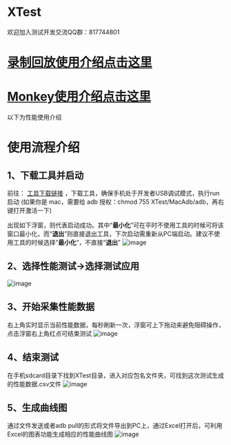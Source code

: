 # XTest
欢迎加入测试开发交流QQ群：817744801

# [录制回放使用介绍点击这里](https://github.com/y-grey/XTest/blob/master/README_Replay.md)
# [Monkey使用介绍点击这里](https://github.com/y-grey/XTest/blob/master/README_Monkey.md)
以下为性能使用介绍

# 使用流程介绍
## 1、下载工具并启动
前往： [工具下载链接](https://github.com/y-grey/XTest/releases/tag/v1.0.0) ，下载工具，确保手机处于开发者USB调试模式，执行run启动 (如果你是 mac，需要给 adb 授权：chmod 755 XTest/MacAdb/adb，再右键打开激活一下)

出现如下浮窗，则代表启动成功。其中“**最小化**”可在平时不使用工具的时候可将该窗口最小化，而“**退出**”则直接退出工具，下次启动需重新从PC端启动。建议不使用工具的时候选择”**最小化**“，不直接“**退出**”
![image](https://github.com/y-grey/XTest/blob/master/screenshot/1.png)

## 2、选择性能测试→选择测试应用
![image](https://github.com/y-grey/XTest/blob/master/screenshot/2.png)

## 3、开始采集性能数据
右上角实时显示当前性能数据，每秒刷新一次，浮窗可上下拖动来避免阻碍操作，点击浮窗右上角红点可结束测试
![image](https://github.com/y-grey/XTest/blob/master/screenshot/3.png)

## 4、结束测试
在手机sdcard目录下找到XTest目录，进入对应包名文件夹，可找到这次测试生成的性能数据.csv文件
![image](https://github.com/y-grey/XTest/blob/master/screenshot/4.png)

## 5、生成曲线图
通过文件发送或者adb pull的形式将文件导出到PC上，通过Excel打开后，可利用Excel的图表功能生成相应的性能曲线图
![image](https://github.com/y-grey/XTest/blob/master/screenshot/5.png)
